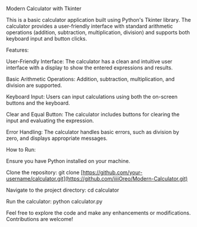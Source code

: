 Modern Calculator with Tkinter

This is a basic calculator application built using Python's Tkinter library. The calculator provides a user-friendly interface with standard arithmetic operations (addition, subtraction, multiplication, division) and supports both keyboard input and button clicks.


Features:


User-Friendly Interface: The calculator has a clean and intuitive user interface with a display to show the entered expressions and results.

Basic Arithmetic Operations: Addition, subtraction, multiplication, and division are supported.

Keyboard Input: Users can input calculations using both the on-screen buttons and the keyboard.

Clear and Equal Button: The calculator includes buttons for clearing the input and evaluating the expression.

Error Handling: The calculator handles basic errors, such as division by zero, and displays appropriate messages.


How to Run:


Ensure you have Python installed on your machine.

Clone the repository: git clone [https://github.com/your-username/calculator.git](https://github.com/iiiiOreo/Modern-Calculator.git)

Navigate to the project directory: cd calculator

Run the calculator: python calculator.py

Feel free to explore the code and make any enhancements or modifications. Contributions are welcome!

